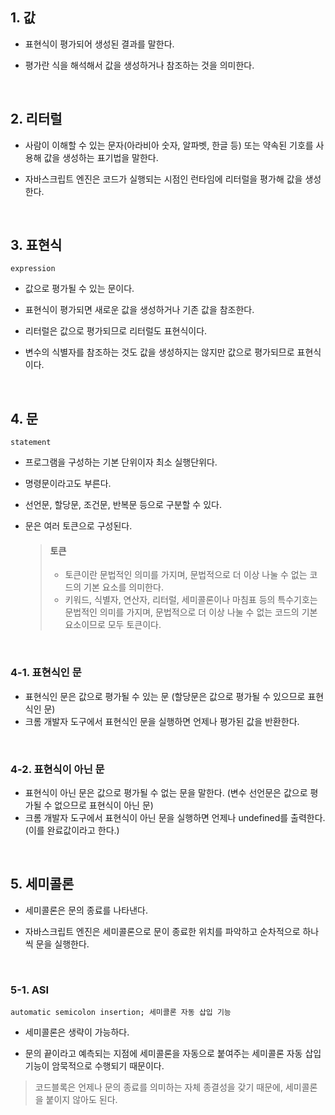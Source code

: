 ## 1. 값

- 표현식이 평가되어 생성된 결과를 말한다.

- 평가란 식을 해석해서 값을 생성하거나 참조하는 것을 의미한다.

<br/>

## 2. 리터럴

- 사람이 이해할 수 있는 문자(아라비아 숫자, 알파벳, 한글 등) 또는 약속된 기호를 사용해 값을 생성하는 표기법을 말한다.

- 자바스크립트 엔진은 코드가 실행되는 시점인 런타임에 리터럴을 평가해 값을 생성한다.

<br/>

## 3. 표현식

`expression`

- 값으로 평가될 수 있는 문이다.
- 표현식이 평가되면 새로운 값을 생성하거나 기존 값을 참조한다.
- 리터럴은 값으로 평가되므로 리터럴도 표현식이다.

- 변수의 식별자를 참조하는 것도 값을 생성하지는 않지만 값으로 평가되므로 표현식이다.

<br/>

## 4. 문

`statement`

- 프로그램을 구성하는 기본 단위이자 최소 실행단위다.
- 명령문이라고도 부른다.
- 선언문, 할당문, 조건문, 반복문 등으로 구분할 수 있다.

- 문은 여러 토큰으로 구성된다.
  > #### 토큰
  >
  > - 토큰이란 문법적인 의미를 가지며, 문법적으로 더 이상 나눌 수 없는 코드의 기본 요소를 의미한다.
  > - 키워드, 식별자, 연산자, 리터럴, 세미콜론이나 마침표 등의 특수기호는 문법적인 의미를 가지며, 문법적으로 더 이상 나눌 수 없는 코드의 기본 요소이므로 모두 토큰이다.

<br/>

### 4-1. 표현식인 문

- 표현식인 문은 값으로 평가될 수 있는 문
  (할당문은 값으로 평가될 수 있으므로 표현식인 문)
- 크롬 개발자 도구에서 표현식인 문을 실행하면 언제나 평가된 값을 반환한다.

<br/>

### 4-2. 표현식이 아닌 문

- 표현식이 아닌 문은 값으로 평가될 수 없는 문을 말한다.
  (변수 선언문은 값으로 평가될 수 없으므로 표현식이 아닌 문)
- 크롬 개발자 도구에서 표현식이 아닌 문을 실행하면 언제나 undefined를 출력한다.(이를 완료값이라고 한다.)

<br/>

## 5. 세미콜론

- 세미콜론은 문의 종료를 나타낸다.

- 자바스크립트 엔진은 세미콜론으로 문이 종료한 위치를 파악하고 순차적으로 하나씩 문을 실행한다.

<br/>

### 5-1. ASI

`automatic semicolon insertion; 세미콜론 자동 삽입 기능`

- 세미콜론은 생략이 가능하다.

- 문의 끝이라고 예측되는 지점에 세미콜론을 자동으로 붙여주는 세미콜론 자동 삽입 기능이 암묵적으로 수행되기 때문이다.

> 코드블록은 언제나 문의 종료를 의미하는 자체 종결성을 갖기 때문에, 세미콜론을 붙이지 않아도 된다.